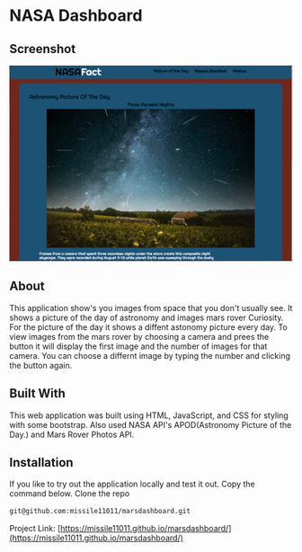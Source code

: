 # NASA Dashboard

## Screenshot
![Portfolio screenshot](nasa.PNG)
## About
This application show's you images from space that you don't usually see. It shows a picture of the day of astronomy and images mars rover Curiosity. For the picture of the day it shows a diffent astonomy picture every day. To view images from the mars rover by choosing a camera and prees the button it will display the first image and the number of images for that camera. You can choose a differnt image by typing the number and clicking the button again.
## Built With
This web application was built using HTML, JavaScript, and CSS for styling with some bootstrap. Also used NASA API's APOD(Astronomy Picture of the Day.) and Mars Rover Photos API.
## Installation
If you like to try out the application locally and test it out. Copy the command below.
  Clone the repo
   ```sh
   git@github.com:missile11011/marsdashboard.git
   ```

Project Link: [https://missile11011.github.io/marsdashboard/](https://missile11011.github.io/marsdashboard/)